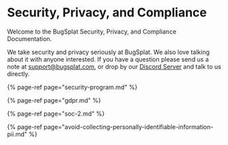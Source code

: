 # Security, Privacy, and Compliance

Welcome to the BugSplat Security, Privacy, and Compliance Documentation.

We take security and privacy seriously at BugSplat.  We also love talking about it with anyone interested.  If you have a question please send us a note at [support@bugsplat.com,](mailto:support@bugsplat.com) or drop by our [Discord Server](https://discord.bugsplat.com/) and talk to us directly.

{% page-ref page="security-program.md" %}

{% page-ref page="gdpr.md" %}

{% page-ref page="soc-2.md" %}

{% page-ref page="avoid-collecting-personally-identifiable-information-pii.md" %}



